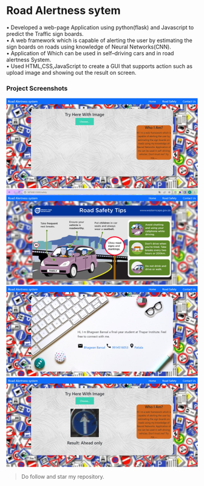 # Road Alertness sytem
• Developed a web-page Application using python(flask) and Javascript to predict the Traffic sign boards.
<br>
• A web framework which is capable of alerting the user by estimating the sign boards on roads using knowledge of Neural Networks(CNN).
<br>
• Application of Which can be used in self–driving cars and in road alertness System.
<br>
• Used HTML,CSS,JavaScript to create a GUI that supports action such as upload image and showing out the result on screen.
<br>
### Project Screenshots
![altt](https://github.com/Bhagwanbansal/RoadProject/blob/main/11.jpg?raw=true)
<br>
![altt](https://github.com/Bhagwanbansal/RoadProject/blob/main/22.jpg?raw=true)
<br>
![altt](https://github.com/Bhagwanbansal/RoadProject/blob/main/33.jpg?raw=true) 
<br>
![altt](https://github.com/Bhagwanbansal/RoadProject/blob/main/44.jpg?raw=true) 

> Do follow and star my repository.
